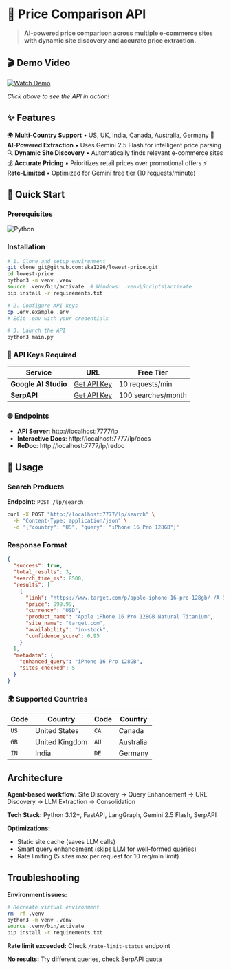 # 🛒 Price Comparison API

> **AI-powered price comparison across multiple e-commerce sites with dynamic site discovery and accurate price extraction.**

## 🎬 Demo Video

[![Watch Demo](https://img.shields.io/badge/🎬_Watch_Demo_Video-Loom-00D2FF?style=for-the-badge&logo=loom)](https://www.loom.com/share/f41e25484b2f4add89a35c9f861f1e10?sid=490f6f32-1877-47e4-968a-06496e97b170)

*Click above to see the API in action!*

## ✨ Features

🌍 **Multi-Country Support** • US, UK, India, Canada, Australia, Germany
🤖 **AI-Powered Extraction** • Uses Gemini 2.5 Flash for intelligent price parsing
🔍 **Dynamic Site Discovery** • Automatically finds relevant e-commerce sites
💰 **Accurate Pricing** • Prioritizes retail prices over promotional offers
⚡ **Rate-Limited** • Optimized for Gemini free tier (10 requests/minute)

## 🚀 Quick Start

### Prerequisites
![Python](https://img.shields.io/badge/Python-3.12+-blue?style=flat-square&logo=python)

### Installation

```bash
# 1. Clone and setup environment
git clone git@github.com:ska1296/lowest-price.git
cd lowest-price
python3 -m venv .venv
source .venv/bin/activate  # Windows: .venv\Scripts\activate
pip install -r requirements.txt

# 2. Configure API keys
cp .env.example .env
# Edit .env with your credentials

# 3. Launch the API
python3 main.py
```

### 🔑 API Keys Required

| Service | URL | Free Tier |
|---------|-----|-----------|
| **Google AI Studio** | [Get API Key](https://aistudio.google.com/app/apikey) | 10 requests/min |
| **SerpAPI** | [Get API Key](https://serpapi.com/) | 100 searches/month |

### 🌐 Endpoints

- **API Server**: http://localhost:7777/lp
- **Interactive Docs**: http://localhost:7777/lp/docs
- **ReDoc**: http://localhost:7777/lp/redoc

## 📖 Usage

### Search Products

**Endpoint:** `POST /lp/search`

```bash
curl -X POST "http://localhost:7777/lp/search" \
  -H "Content-Type: application/json" \
  -d '{"country": "US", "query": "iPhone 16 Pro 128GB"}'
```

### Response Format

```json
{
  "success": true,
  "total_results": 3,
  "search_time_ms": 8500,
  "results": [
    {
      "link": "https://www.target.com/p/apple-iphone-16-pro-128gb/-/A-90539822",
      "price": 999.99,
      "currency": "USD",
      "product_name": "Apple iPhone 16 Pro 128GB Natural Titanium",
      "site_name": "target.com",
      "availability": "in-stock",
      "confidence_score": 0.95
    }
  ],
  "metadata": {
    "enhanced_query": "iPhone 16 Pro 128GB",
    "sites_checked": 5
  }
}
```

### 🌍 Supported Countries

| Code | Country | Code | Country |
|------|---------|------|---------|
| `US` | United States | `CA` | Canada |
| `GB` | United Kingdom | `AU` | Australia |
| `IN` | India | `DE` | Germany |

## Architecture

**Agent-based workflow:** Site Discovery → Query Enhancement → URL Discovery → LLM Extraction → Consolidation

**Tech Stack:** Python 3.12+, FastAPI, LangGraph, Gemini 2.5 Flash, SerpAPI

**Optimizations:**
- Static site cache (saves LLM calls)
- Smart query enhancement (skips LLM for well-formed queries)
- Rate limiting (5 sites max per request for 10 req/min limit)

## Troubleshooting

**Environment issues:**
```bash
# Recreate virtual environment
rm -rf .venv
python3 -m venv .venv
source .venv/bin/activate
pip install -r requirements.txt
```

**Rate limit exceeded:** Check `/rate-limit-status` endpoint

**No results:** Try different queries, check SerpAPI quota
